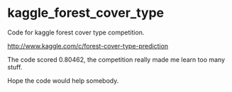 # kaggle_forest_cover_type
Code for kaggle forest cover type competition.

http://www.kaggle.com/c/forest-cover-type-prediction

The code scored 0.80462, the competition really made me learn too many stuff.

Hope the code would help somebody.

